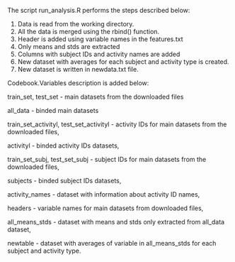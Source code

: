 
The script run_analysis.R performs the steps described below:

1. Data is read from the working directory.
2. All the data is merged using the rbind() function. 
3. Header is added using variable names in the features.txt
4. Only means and stds are extracted
5. Columns with subject IDs and activity names are added
6. New dataset with averages for each subject and activity type is created. 
7. New dataset is written in newdata.txt file.

Codebook.Variables description is added below:

train_set, test_set - main datasets from the downloaded files

all_data - binded main datasets

train_set_activityl, test_set_activityl - activity IDs for main datasets from the downloaded files, 

activityl - binded activity IDs datasets, 

train_set_subj, test_set_subj - subject IDs for main datasets from the downloaded files, 

subjects - binded subject IDs datasets, 

activity_names - dataset with information about activity ID names, 

headers - variable names for main datasets from downloaded files, 

all_means_stds - dataset with means and stds only extracted from all_data dataset,

newtable - dataset with averages of variable in all_means_stds for each subject and activity type.



